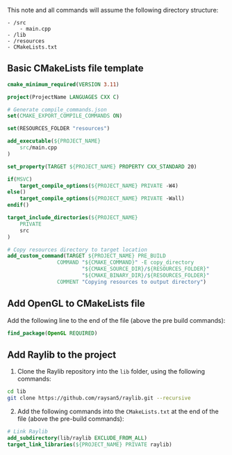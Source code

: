 This note and all commands will assume the following directory structure:
```dirtree
- /src
	- main.cpp
- /lib
- /resources
- CMakeLists.txt
```

## Basic CMakeLists file template
```cmake
cmake_minimum_required(VERSION 3.11)

project(ProjectName LANGUAGES CXX C)

# Generate compile_commands.json
set(CMAKE_EXPORT_COMPILE_COMMANDS ON)

set(RESOURCES_FOLDER "resources")

add_executable(${PROJECT_NAME} 
    src/main.cpp
)

set_property(TARGET ${PROJECT_NAME} PROPERTY CXX_STANDARD 20)

if(MSVC)
    target_compile_options(${PROJECT_NAME} PRIVATE -W4)
else()
    target_compile_options(${PROJECT_NAME} PRIVATE -Wall)
endif()

target_include_directories(${PROJECT_NAME}
    PRIVATE
    src
)

# Copy resources directory to target location
add_custom_command(TARGET ${PROJECT_NAME} PRE_BUILD 
                COMMAND "${CMAKE_COMMAND}" -E copy_directory 
                        "${CMAKE_SOURCE_DIR}/${RESOURCES_FOLDER}"
                        "${CMAKE_BINARY_DIR}/${RESOURCES_FOLDER}"
                COMMENT "Copying resources to output directory")
```

## Add OpenGL to CMakeLists file
Add the following line to the end of the file (above the pre build commands):
```cmake
find_package(OpenGL REQUIRED)
```

## Add Raylib to the project
1. Clone the Raylib repository into the `lib` folder, using the following commands:
```bash
cd lib
git clone https://github.com/raysan5/raylib.git --recursive
```
2. Add the following commands into the `CMakeLists.txt` at the end of the file (above the pre-build commands):
```cmake
# Link Raylib
add_subdirectory(lib/raylib EXCLUDE_FROM_ALL)
target_link_libraries(${PROJECT_NAME} PRIVATE raylib)
```